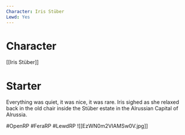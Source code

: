 ```yaml
---
Character: Iris Stüber
Lewd: Yes
---
```

# Character
[[Iris Stüber]]

# Starter
Everything was quiet, it was nice, it was rare. Iris sighed as she relaxed back in the old chair inside the Stüber estate in the Alrussian Capital of Alrussia.  

#OpenRP #FeraRP #LewdRP 
![[EzWN0m2VIAMSw0V.jpg]]